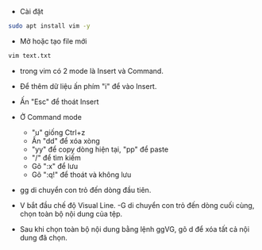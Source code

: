 - Cài đặt

``` sh
sudo apt install vim -y
```

- Mở hoặc tạo file mới

``` sh
vim text.txt
```

- trong vim có 2 mode là Insert và Command.
- Để thêm dữ liệu ấn phím "i" để vào Insert.
- Ấn "Esc" để thoát Insert

- Ở Command mode
  - "u" giống Ctrl+z
  - Ấn "dd" để xóa xòng
  - "yy" để copy dòng hiện tại, "pp" để paste
  - "/" để tìm kiếm
  - Gõ ":x" để lưu
  - Gõ ":q!" để thoát và không lưu
- gg di chuyển con trỏ đến dòng đầu tiên.
- V bắt đầu chế độ Visual Line.
-G di chuyển con trỏ đến dòng cuối cùng, chọn toàn bộ nội dung của tệp.
- Sau khi chọn toàn bộ nội dung bằng lệnh ggVG, gõ d để xóa tất cả nội dung đã chọn.
